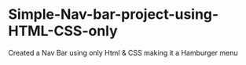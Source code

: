 # Simple-Nav-bar-project-using-HTML-CSS-only
Created a Nav Bar using only Html &amp; CSS making it a Hamburger menu 
